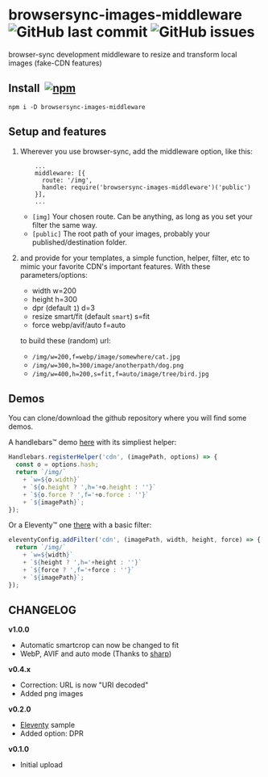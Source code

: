 # browsersync-images-middleware  ![GitHub last commit](https://img.shields.io/github/last-commit/tigersway/browsersync-images-middleware?style=flat-square) ![GitHub issues](https://img.shields.io/github/issues/tigersway/browsersync-images-middleware?style=flat-square)

browser-sync development middleware to resize and transform local images (fake-CDN features)


## Install  [![npm](https://img.shields.io/npm/v/browsersync-images-middleware?style=flat-square)](https://www.npmjs.com/package/browsersync-images-middleware)

```
npm i -D browsersync-images-middleware
```

## Setup and features

1. Wherever you use browser-sync, add the middleware option, like this:
    ```
        ...
        middleware: [{
          route: '/img',
          handle: require('browsersync-images-middleware')('public')
        }],
        ...
    ```
    - `[img]` Your chosen route. Can be anything, as long as you set your filter the same way.
    - `[public]` The root path of your images, probably your published/destination folder.

2. and provide for your templates, a simple function, helper, filter, etc to mimic your favorite CDN's important features.
  With these parameters/options:
    - width                                 w=200
    - height                                h=300
    - dpr (default `1`)                     d=3
    - resize smart/fit (default `smart`)    s=fit
    - force webp/avif/auto                  f=auto

    to build these (random) url:
    - `/img/w=200,f=webp/image/somewhere/cat.jpg`
    - `/img/w=300,h=300/image/anotherpath/dog.png`
    - `/img/w=400,h=200,s=fit,f=auto/image/tree/bird.jpg`

## Demos

You can clone/download the github repository where you will find some demos.

A handlebars&trade; demo [here](https://github.com/TigersWay/browsersync-images-middleware/tree/main/demo) with its simpliest helper:
```js
Handlebars.registerHelper('cdn', (imagePath, options) => {
  const o = options.hash;
  return `/img/`
    + `w=${o.width}`
    + `${o.height ? ',h='+o.height : ''}`
    + `${o.force ? ',f='+o.force : ''}`
    + `${imagePath}`;
});
```

Or a Eleventy&trade; one [there](https://github.com/TigersWay/browsersync-images-middleware/tree/main/11ty-sample) with a basic filter:
```js
eleventyConfig.addFilter('cdn', (imagePath, width, height, force) => {
  return `/img/`
    + `w=${width}`
    + `${height ? ',h='+height : ''}`
    + `${force ? ',f='+force : ''}`
    + `${imagePath}`;
});
```

## CHANGELOG

**v1.0.0**
- Automatic smartcrop can now be changed to fit
- WebP, AVIF and auto mode (Thanks to [sharp](https://github.com/lovell/sharp))

**v0.4.x**
- Correction: URL is now "URI decoded"
- Added png images

**v0.2.0**
- [Eleventy](https://www.11ty.dev/) sample
- Added option: DPR

**v0.1.0**
- Initial upload

